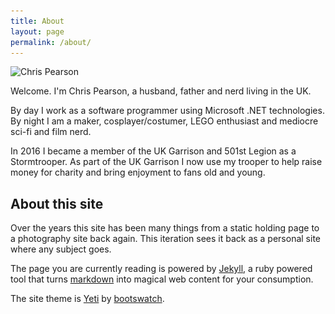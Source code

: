 ```yaml
---
title: About
layout: page
permalink: /about/
---
```

<img class="float-right"
     title="Chris Pearson"
	 alt="Chris Pearson"
	 src="/images/About-150x150.jpg"
	 srcset="/images/About-150x150.jpg 1x, /images/About-150x150-2x.jpg 2x" />

Welcome. I'm Chris Pearson, a husband, father and nerd living in the UK.

By day I work as a software programmer using Microsoft .NET technologies. By night I am a maker, cosplayer/costumer, LEGO enthusiast and mediocre sci-fi and film nerd.

In 2016 I became a member of the UK Garrison and 501st Legion as a Stormtrooper.  As part of the UK Garrison I now use my trooper to help raise money for charity and bring enjoyment to fans old and young.  

## About this site

Over the years this site has been many things from a static holding page to a photography site back again.  This iteration sees it back as a personal site where any subject goes.

The page you are currently reading is powered by [Jekyll](http://jekyllrb.com/), a ruby powered tool that turns [markdown](http://daringfireball.net/projects/markdown/) into magical web content for your consumption.

The site theme is [Yeti][yeti] by [bootswatch][bootswatch].

[yeti]: http://bootswatch.com/yeti
[bootswatch]: http://bootswatch.com
